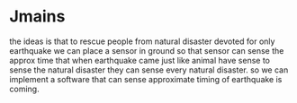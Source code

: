 # Jmains
the ideas is that to rescue people from natural disaster devoted for only earthquake
we can place a sensor in ground so that sensor can sense the approx time that when earthquake came 
just like animal have sense to sense the natural disaster they can sense every natural disaster.
so we can implement a software that can sense approximate timing of earthquake is coming.
